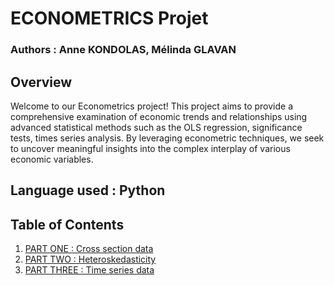 <h1>ECONOMETRICS Projet</h1>

<h3>Authors : Anne KONDOLAS, Mélinda GLAVAN</h3>

<h2>Overview</h2> 

Welcome to our Econometrics project! This project aims to provide a comprehensive examination of economic trends and relationships using advanced statistical methods such as the OLS regression, significance tests, times series analysis. By leveraging econometric techniques, we seek to uncover meaningful insights into the complex interplay of various economic variables.

<h2>Language used : Python</h2>


<h2>Table of Contents</h2>
<ol>
    <li><a href="PART 1 - CROSS SECTION DATA.ipynb">PART ONE : Cross section data</a></li>
    <li><a href="#PART 2 - HETEROSKEDASTICITY.ipynb">PART TWO : Heteroskedasticity</a></li>
    <li><a href="#PART 3 - TIME SERIES DATA.ipynb">PART THREE : Time series data</a></li>
</ol>
